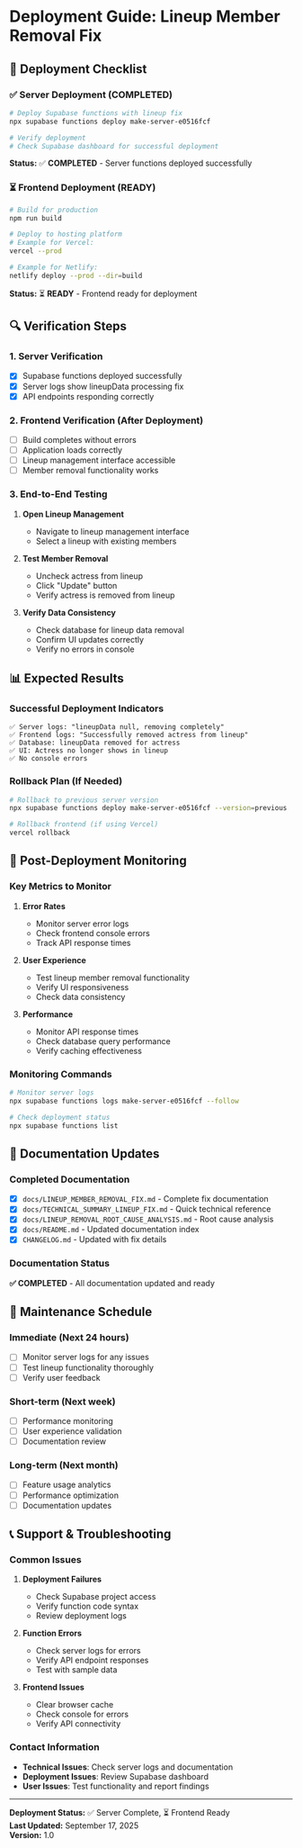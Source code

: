 # Deployment Guide: Lineup Member Removal Fix

## 🚀 Deployment Checklist

### ✅ Server Deployment (COMPLETED)
```bash
# Deploy Supabase functions with lineup fix
npx supabase functions deploy make-server-e0516fcf

# Verify deployment
# Check Supabase dashboard for successful deployment
```

**Status:** ✅ **COMPLETED** - Server functions deployed successfully

### ⏳ Frontend Deployment (READY)
```bash
# Build for production
npm run build

# Deploy to hosting platform
# Example for Vercel:
vercel --prod

# Example for Netlify:
netlify deploy --prod --dir=build
```

**Status:** ⏳ **READY** - Frontend ready for deployment

## 🔍 Verification Steps

### 1. Server Verification
- [x] Supabase functions deployed successfully
- [x] Server logs show lineupData processing fix
- [x] API endpoints responding correctly

### 2. Frontend Verification (After Deployment)
- [ ] Build completes without errors
- [ ] Application loads correctly
- [ ] Lineup management interface accessible
- [ ] Member removal functionality works

### 3. End-to-End Testing
1. **Open Lineup Management**
   - Navigate to lineup management interface
   - Select a lineup with existing members

2. **Test Member Removal**
   - Uncheck actress from lineup
   - Click "Update" button
   - Verify actress is removed from lineup

3. **Verify Data Consistency**
   - Check database for lineup data removal
   - Confirm UI updates correctly
   - Verify no errors in console

## 📊 Expected Results

### Successful Deployment Indicators
```
✅ Server logs: "lineupData null, removing completely"
✅ Frontend logs: "Successfully removed actress from lineup"
✅ Database: lineupData removed for actress
✅ UI: Actress no longer shows in lineup
✅ No console errors
```

### Rollback Plan (If Needed)
```bash
# Rollback to previous server version
npx supabase functions deploy make-server-e0516fcf --version=previous

# Rollback frontend (if using Vercel)
vercel rollback
```

## 🎯 Post-Deployment Monitoring

### Key Metrics to Monitor
1. **Error Rates**
   - Monitor server error logs
   - Check frontend console errors
   - Track API response times

2. **User Experience**
   - Test lineup member removal functionality
   - Verify UI responsiveness
   - Check data consistency

3. **Performance**
   - Monitor API response times
   - Check database query performance
   - Verify caching effectiveness

### Monitoring Commands
```bash
# Monitor server logs
npx supabase functions logs make-server-e0516fcf --follow

# Check deployment status
npx supabase functions list
```

## 📝 Documentation Updates

### Completed Documentation
- [x] `docs/LINEUP_MEMBER_REMOVAL_FIX.md` - Complete fix documentation
- [x] `docs/TECHNICAL_SUMMARY_LINEUP_FIX.md` - Quick technical reference
- [x] `docs/LINEUP_REMOVAL_ROOT_CAUSE_ANALYSIS.md` - Root cause analysis
- [x] `docs/README.md` - Updated documentation index
- [x] `CHANGELOG.md` - Updated with fix details

### Documentation Status
**✅ COMPLETED** - All documentation updated and ready

## 🔄 Maintenance Schedule

### Immediate (Next 24 hours)
- [ ] Monitor server logs for any issues
- [ ] Test lineup functionality thoroughly
- [ ] Verify user feedback

### Short-term (Next week)
- [ ] Performance monitoring
- [ ] User experience validation
- [ ] Documentation review

### Long-term (Next month)
- [ ] Feature usage analytics
- [ ] Performance optimization
- [ ] Documentation updates

## 📞 Support & Troubleshooting

### Common Issues
1. **Deployment Failures**
   - Check Supabase project access
   - Verify function code syntax
   - Review deployment logs

2. **Function Errors**
   - Check server logs for errors
   - Verify API endpoint responses
   - Test with sample data

3. **Frontend Issues**
   - Clear browser cache
   - Check console for errors
   - Verify API connectivity

### Contact Information
- **Technical Issues**: Check server logs and documentation
- **Deployment Issues**: Review Supabase dashboard
- **User Issues**: Test functionality and report findings

---

**Deployment Status:** ✅ Server Complete, ⏳ Frontend Ready  
**Last Updated:** September 17, 2025  
**Version:** 1.0
